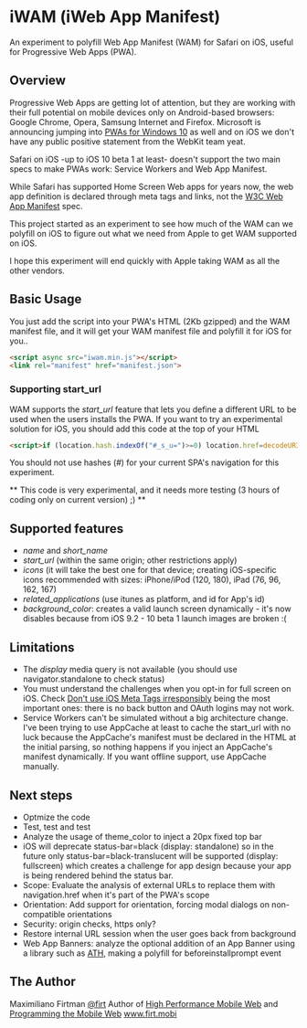 # iWAM (iWeb App Manifest)
An experiment to polyfill Web App Manifest (WAM) for Safari on iOS, useful for Progressive Web Apps (PWA).

## Overview

Progressive Web Apps are getting lot of attention, but they are working with their full potential on mobile devices only on Android-based browsers: 
Google Chrome, Opera, Samsung Internet and Firefox. Microsoft is announcing jumping into [PWAs for Windows 10](https://medium.com/web-on-the-edge/progressive-web-apps-on-windows-8d8eb68d524e) as well 
and on iOS we don't have any public positive statement from the WebKit team yeat. 

Safari on iOS -up to iOS 10 beta 1 at least- doesn't support the two main specs to make PWAs work: Service Workers and Web App Manifest.

While Safari has supported Home Screen Web apps for years now,  the web app definition is declared through meta tags and links, not the [W3C Web App Manifest](https://www.w3.org/TR/appmanifest/) spec.

This project started as an experiment to see how much of the WAM can we polyfill on iOS to figure out what we need from Apple to get WAM supported on iOS.

I hope this experiment will end quickly with Apple taking WAM as all the other vendors.

## Basic Usage

You just add the script into your PWA's HTML (2Kb gzipped) and the WAM manifest file, and it will get your WAM manifest file and polyfill it for iOS for you..

```html
<script async src="iwam.min.js"></script>
<link rel="manifest" href="manifest.json">
```

### Supporting start_url

WAM supports the *start_url* feature that lets you define a different URL to be used when the users installs the PWA. If you want to try an experimental solution for iOS, you should add this code at the top of your HTML

```html
<script>if (location.hash.indexOf("#_s_u=")>=0) location.href=decodeURIComponent(location.hash.substring(6));</script> 
```

You should not use hashes (#) for your current SPA's navigation for this experiment.

** This code is very experimental, and it needs more testing (3 hours of coding only on current version) ;) **

## Supported features

- *name* and *short_name*
- *start_url* (within the same origin; other restrictions apply)
- *icons* (it will take the best one for that device; creating iOS-specific icons
 recommended with sizes: iPhone/iPod (120, 180), iPad (76, 96, 162, 167)
- *related_applications* (use itunes as platform, and id for App's id)
- *background_color*: creates a valid launch screen dynamically - it's now disables because from iOS 9.2 - 10 beta 1 launch images are broken :(

## Limitations

- The *display* media query is not available (you should use navigator.standalone to check status)
- You must understand the challenges when you opt-in for full screen on iOS. Check [Don't use iOS Meta Tags irresponsibly](https://medium.com/@firt/dont-use-ios-web-app-meta-tag-irresponsibly-in-your-progressive-web-apps-85d70f4438cb) being the most important ones: there is no back button and OAuth logins may not work.
- Service Workers can't be simulated without a big architecture change. I've been trying to use AppCache at least to cache the start_url with no luck because the AppCache's manifest must be declared in the HTML at the initial parsing, so nothing happens if you inject an AppCache's manifest dynamically. If you want offline support, use AppCache manually. 

## Next steps

- Optmize the code
- Test, test and test
- Analyze the usage of theme_color to inject a 20px fixed top bar
- iOS will deprecate status-bar=black (display: standalone) so in the future only status-bar=black-translucent will be supported (display: fullscreen) which creates a challenge for app design because your app is being rendered behind the status bar.
- Scope: Evaluate the analysis of external URLs to replace them with navigation.href when it's part of the PWA's scope
- Orientation: Add support for orientation, forcing modal dialogs on non-compatible orientations 
- Security: origin checks, https only?
- Restore internal URL session when the user goes back from background
- Web App Banners: analyze the optional addition of an App Banner using a library such as [ATH](http://cubiq.org/add-to-home-screen), making a polyfill for beforeinstallprompt event

## The Author

Maximiliano Firtman
[@firt](http://www.twitter.com/firt)
Author of [High Performance Mobile Web](http://firt.mobi/hpmw) and [Programming the Mobile Web](http://firt.mobi/pmw)
www.firt.mobi 
